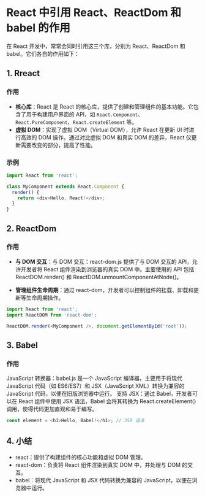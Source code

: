 # React 中引用 React、ReactDom 和 babel 的作用

在 React 开发中，常常会同时引用这三个库，分别为 React、ReactDom 和 babel。它们各自的作用如下：

## 1. Rreact

### 作用

- **核心库**：React 是 React 的核心库，提供了创建和管理组件的基本功能。它包含了用于构建用户界面的 API，如 `React.Component`、`React.PureComponent`、`React.createElement` 等。
- **虚拟 DOM**：实现了虚拟 DOM（Virtual DOM），允许 React 在更新 UI 时进行高效的 DOM 操作。通过对比虚拟 DOM 和真实 DOM 的差异，React 仅更新需要改变的部分，提高了性能。

### 示例

```javascript
import React from 'react';

class MyComponent extends React.Component {
  render() {
    return <div>Hello, React!</div>;
  }
}
```

## 2. ReactDom

### 作用

- **与 DOM 交互**：与 DOM 交互：react-dom.js 提供了与 DOM 交互的 API，允许开发者将 React 组件渲染到浏览器的真实 DOM 中。主要使用的 API 包括 ReactDOM.render() 和 ReactDOM.unmountComponentAtNode()。

- **管理组件生命周期**：通过 react-dom，开发者可以控制组件的挂载、卸载和更新等生命周期操作。

```js
import React from 'react';
import ReactDOM from 'react-dom';

ReactDOM.render(<MyComponent />, document.getElementById('root'));
```

## 3. Babel

### 作用

JavaScript 转换器：babel.js 是一个 JavaScript 编译器，主要用于将现代 JavaScript 代码（如 ES6/ES7）和 JSX（JavaScript XML）转换为兼容的 JavaScript 代码，以便在旧版浏览器中运行。
支持 JSX：通过 Babel，开发者可以在 React 组件中使用 JSX 语法，Babel 会将其转换为 React.createElement() 调用，使得代码更加直观和易于编写。

```js
const element = <h1>Hello, Babel!</h1>; // JSX 语法
```

## 4. 小结

- react：提供了构建组件的核心功能和虚拟 DOM 管理。
- react-dom：负责将 React 组件渲染到真实 DOM 中，并处理与 DOM 的交互。
- babel：将现代 JavaScript 和 JSX 代码转换为兼容的 JavaScript，以便在浏览器中运行。
